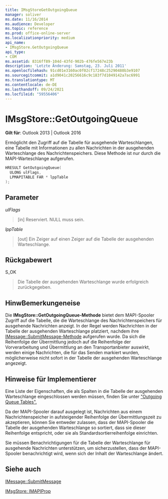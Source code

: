 ```yaml
---
title: IMsgStoreGetOutgoingQueue
manager: soliver
ms.date: 11/16/2014
ms.audience: Developer
ms.topic: reference
ms.prod: office-online-server
ms.localizationpriority: medium
api_name:
- IMsgStore.GetOutgoingQueue
api_type:
- COM
ms.assetid: 8316ff89-104d-43fd-902b-476fe567e23b
description: 'Letzte Änderung: Samstag, 23. Juli 2011'
ms.openlocfilehash: 91cd01e3160ac0f02cf17248c25290480b3e9107
ms.sourcegitcommit: a1d9041c20256616c9c183f7d1049142a7ac6991
ms.translationtype: MT
ms.contentlocale: de-DE
ms.lasthandoff: 09/24/2021
ms.locfileid: "59556406"
---
```

# <a name="imsgstoregetoutgoingqueue"></a>IMsgStore::GetOutgoingQueue

  
  
**Gilt für**: Outlook 2013 | Outlook 2016 
  
Ermöglicht den Zugriff auf die Tabelle für ausgehende Warteschlangen, eine Tabelle mit Informationen zu allen Nachrichten in der ausgehenden Warteschlange des Nachrichtenspeichers. Diese Methode ist nur durch die MAPI-Warteschlange aufgerufen.
  
```cpp
HRESULT GetOutgoingQueue(
  ULONG ulFlags,
  LPMAPITABLE FAR * lppTable
);
```

## <a name="parameters"></a>Parameter

 _ulFlags_
  
> [in] Reserviert. NULL muss sein.
    
 _lppTable_
  
> [out] Ein Zeiger auf einen Zeiger auf die Tabelle der ausgehenden Warteschlange.
    
## <a name="return-value"></a>Rückgabewert

S_OK 
  
> Die Tabelle der ausgehenden Warteschlange wurde erfolgreich zurückgegeben.
    
## <a name="remarks"></a>HinwBemerkungeneise

Die **IMsgStore::GetOutgoingQueue-Methode** bietet dem MAPI-Spooler Zugriff auf die Tabelle, die die Warteschlange des Nachrichtenspeichers für ausgehende Nachrichten anzeigt. In der Regel werden Nachrichten in der Tabelle der ausgehenden Warteschlange platziert, nachdem ihre [IMessage::SubmitMessage-Methode](imessage-submitmessage.md) aufgerufen wurde. Da sich die Reihenfolge der Übermittlung jedoch auf die Reihenfolge der Vorverarbeitung und Übermittlung an den Transportanbieter auswirkt, werden einige Nachrichten, die für das Senden markiert wurden, möglicherweise nicht sofort in der Tabelle der ausgehenden Warteschlange angezeigt. 
  
## <a name="notes-to-implementers"></a>Hinweise für Implementierer

Eine Liste der Eigenschaften, die als Spalten in die Tabelle der ausgehenden Warteschlange eingeschlossen werden müssen, finden Sie unter ["Outgoing Queue Tables".](outgoing-queue-tables.md) 
  
Da der MAPI-Spooler darauf ausgelegt ist, Nachrichten aus einem Nachrichtenspeicher in aufsteigender Reihenfolge der Übermittlungszeit zu akzeptieren, können Sie entweder zulassen, dass der MAPI-Spooler die Tabelle der ausgehenden Warteschlange so sortiert, dass sie dieser Reihenfolge entspricht, oder sie als Standardsortierreihenfolge einrichten.
  
Sie müssen Benachrichtigungen für die Tabelle der Warteschlange für ausgehende Nachrichten unterstützen, um sicherzustellen, dass der MAPI-Spooler benachrichtigt wird, wenn sich der Inhalt der Warteschlange ändert. 
  
## <a name="see-also"></a>Siehe auch



[IMessage::SubmitMessage](imessage-submitmessage.md)
  
[IMsgStore: IMAPIProp](imsgstoreimapiprop.md)

